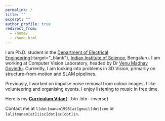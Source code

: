 ```yaml
---
permalink: /
title: ""
excerpt: ""
author_profile: true
redirect_from: 
  - /home/
  - /home.html
---
```

I am Ph.D. student in the [Department of Electrical Engineering](http://www.ee.iisc.ac.in){:target="_blank"}, [Indian Institute of Science](https://iisc.ac.in/), Bengaluru. I am working at Computer Vision Laboratory, headed by Dr [Venu Madhav Govindu](http://www.ee.iisc.ac.in/people/faculty/venu/index.html). Currently, I am looking into problems in 3D Vision, primarily on structure-from-motion and SLAM pipelines.

Previously, I worked on impulse noise removal from colour images. I like volunteering and organising events. I enjoy listening to music in free time.

Here is my [__Curriculum Vitae__](\files\deep-patel-cv.pdf){: .btn .btn--inverse}

Contact me at `l[dot]manam1995[at]gmail[dot]com` or `lalitmanam[at]iisc[dot]ac[dot]in`.
